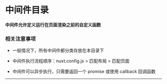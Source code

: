 <!--
 * @Description: 目录说明
 * @version: v1.0.0
 * @Date: 2020-02-17 21:15:01
 * @LastEditors: wangshuhao
 * @LastEditTime: 2020-02-18 21:17:09
 * @Author: wangshuhao <https://wangshuhao.com>
 -->

# 中间件目录

**中间件允许定义运行在页面渲染之前的自定义函数**

### 相关注意事项

- 一般情况下，所有中间件都分类存放在本目录下

- 中间件执行流程顺序：nuxt.config.js > 匹配布局 > 匹配页面

- 中间件可以异步执行，只需要返回一个 promise 或使用 callback 回调函数

***
